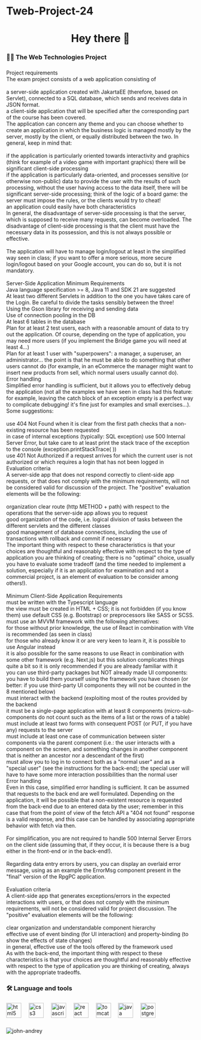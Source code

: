 # Tweb-Project-24



###



###

<h1 align="center">Hey there 👋</h1>

###

<h3 align="left">👩‍💻  The Web Technologies Project</h3>

###

<p align="left">Project requirements<br>The exam project consists of a web application consisting of<br><br>a server-side application created with JakartaEE (therefore, based on Servlet), connected to a SQL database, which sends and receives data in JSON format.<br>a client-side application that will be specified after the corresponding part of the course has been covered.<br>The application can concern any theme and you can choose whether to create an application in which the business logic is managed mostly by the server, mostly by the client, or equally distributed between the two. In general, keep in mind that:<br><br>if the application is particularly oriented towards interactivity and graphics (think for example of a video game with important graphics) there will be significant client-side processing<br>if the application is particularly data-oriented, and processes sensitive (or otherwise non-public) data to provide the user with the results of such processing, without the user having access to the data itself, there will be significant server-side processing; think of the logic of a board game: the server must impose the rules, or the clients would try to cheat!<br> an application could easily have both characteristics<br> In general, the disadvantage of server-side processing is that the server, which is supposed to receive many requests, can become overloaded. The disadvantage of client-side processing is that the client must have the necessary data in its possession, and this is not always possible or effective.<br><br> The application will have to manage login/logout at least in the simplified way seen in class; if you want to offer a more serious, more secure login/logout based on your Google account, you can do so, but it is not mandatory.<br><br> Server-Side Application Minimum Requirements<br> Java language specification &gt;= 8, Java 11 and SDK 21 are suggested<br> At least two different Servlets in addition to the one you have takes care of the Login. Be careful to divide the tasks sensibly between the three!<br> Using the Gson library for receiving and sending data<br> Use of connection pooling in the DB<br> At least 6 tables in the database<br> Plan for at least 2 test users, each with a reasonable amount of data to try out the application. Of course, depending on the type of application, you may need more users (if you implement the Bridge game you will need at least 4...)<br> Plan for at least 1 user with "superpowers": a manager, a superuser, an administrator... the point is that he must be able to do something that other users cannot do (for example, in an eCommerce the manager might want to insert new products from sell, which normal users usually cannot do).<br> Error handling<br> Simplified error handling is sufficient, but it allows you to effectively debug the application (not all the examples we have seen in class had this feature: for example, leaving the catch block of an exception empty is a perfect way to complicate debugging! it's fine just for examples and small exercises...). Some suggestions:<br><br> use 404 Not Found when it is clear from the first path checks that a non-existing resource has been requested<br> in case of internal exceptions (typically: SQL exception) use 500 Internal Server Error, but take care to at least print the stack trace of the exception to the console (exception.printStackTrace( ))<br> use 401 Not Authorized if a request arrives for which the current user is not authorized or which requires a login that has not been logged in<br> Evaluation criteria<br> A server-side app that does not respond correctly to client-side app requests, or that does not comply with the minimum requirements, will not be considered valid for discussion of the project. The "positive" evaluation elements will be the following:<br><br> organization clear route (http METHOD + path) with respect to the operations that the server-side app allows you to request<br> good organization of the code, i.e. logical division of tasks between the different servlets and the different classes<br> good management of database connections, including the use of transactions with rollback and commit if necessary<br> The important thing with respect to these characteristics is that your choices are thoughtful and reasonably effective with respect to the type of application you are thinking of creating; there is no "optimal" choice, usually you have to evaluate some tradeoff (and the time needed to implement a solution, especially if it is an application for examination and not a commercial project, is an element of evaluation to be consider among others!).<br><br> Minimum Client-Side Application Requirements<br> must be written with the Typescript language<br> the view must be created in HTML + CSS; it is not forbidden (if you know them) use default CSS (e.g. Bootstrap) or preprocessors like SASS or SCSS.<br> must use an MVVM framework with the following alternatives:<br> for those without prior knowledge, the use of React in combination with Vite is recommended (as seen in class)<br> for those who already know it or are very keen to learn it, it is possible to use Angular instead<br> it is also possible for the same reasons to use React in combination with some other framework (e.g. Next.js) but this solution complicates things quite a bit so it is only recommended if you are already familiar with it<br> you can use third-party packages but NOT already made UI components: you have to build them yourself using the framework you have chosen (or better: if you use third-party UI components they will not be counted in the 8 mentioned below)<br> must interact with the backend (exploiting most of the routes provided by the backend<br> it must be a single-page application with at least 8 components (micro-sub-components do not count such as the items of a list or the rows of a table)<br> must include at least two forms with consequent POST (or PUT, if you have any) requests to the server<br> must include at least one case of communication between sister components via the parent component (i.e.: the user interacts with a component on the screen, and something changes in another component that is neither an ancestor nor a descendant of the first)<br> must allow you to log in to connect both as a "normal user" and as a "special user" (see the instructions for the back-end); the special user will have to have some more interaction possibilities than the normal user<br> Error handling<br> Even in this case, simplified error handling is sufficient. It can be assumed that requests to the back end are well formulated. Depending on the application, it will be possible that a non-existent resource is requested from the back-end due to an entered data by the user; remember in this case that from the point of view of the fetch API a "404 not found" response is a valid response, and this case can be handled by associating appropriate behavior with fetch via then.<br><br> For simplification, you are not required to handle 500 Internal Server Errors on the client side (assuming that, if they occur, it is because there is a bug either in the front-end or in the back-end!).<br><br> Regarding data entry errors by users, you can display an overlaid error message, using as an example the ErrorMsg component present in the "final" version of the RpgPC application.<br><br> Evaluation criteria<br> A client-side app that generates exceptions/errors in the expected interactions with users, or that does not comply with the minimum requirements, will not be considered valid for project discussion. The "positive" evaluation elements will be the following:<br><br> clear organization and understandable component hierarchy<br> effective use of event binding (for UI interaction) and property-binding (to show the effects of state changes)<br> in general, effective use of the tools offered by the framework used<br> As with the back-end, the important thing with respect to these characteristics is that your choices are thoughtful and reasonably effective with respect to the type of application you are thinking of creating, always with the appropriate tradeoffs.</p>

###

<h3 align="left">🛠 Language and tools</h3>

###

<div align="left">
  <img src="https://cdn.jsdelivr.net/gh/devicons/devicon/icons/html5/html5-original.svg" height="40" alt="html5 logo"  />
  <img width="12" />
  <img src="https://cdn.jsdelivr.net/gh/devicons/devicon/icons/css3/css3-original.svg" height="40" alt="css3 logo"  />
  <img width="12" />
  <img src="https://cdn.jsdelivr.net/gh/devicons/devicon/icons/javascript/javascript-original.svg" height="40" alt="javascript logo"  />
  <img width="12" />
  <img src="https://cdn.jsdelivr.net/gh/devicons/devicon/icons/react/react-original.svg" height="40" alt="react logo"  />
  <img width="12" />
  <img src="https://cdn.jsdelivr.net/gh/devicons/devicon/icons/tomcat/tomcat-original.svg" height="40" alt="tomcat logo"  />
  <img width="12" />
  <img src="https://cdn.jsdelivr.net/gh/devicons/devicon/icons/java/java-original.svg" height="40" alt="java logo"  />
  <img width="12" />
  <img src="https://cdn.jsdelivr.net/gh/devicons/devicon/icons/postgresql/postgresql-original.svg" height="40" alt="postgresql logo"  />
</div>

###

<h3 align="left"></h3>

###

<p><img align="center" src="https://github-readme-stats.vercel.app/api/top-langs?username=john-andrey&show_icons=true&locale=en&layout=compact" alt="john-andrey" /></p>

